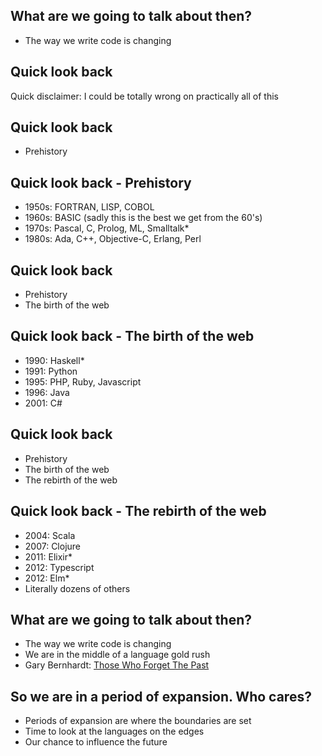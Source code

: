 ## What are we going to talk about then?
- The way we write code is changing <!-- .element: class="fragment" -->


## Quick look back

Quick disclaimer: I could be totally wrong on practically all of this


## Quick look back
- Prehistory <!-- .element: class="fragment" -->


## Quick look back - Prehistory
- 1950s: FORTRAN, LISP, COBOL <!-- .element: class="fragment" -->
- 1960s: BASIC (sadly this is the best we get from the 60's) <!-- .element: class="fragment" -->
- 1970s: Pascal, C, Prolog, ML, Smalltalk*<!-- .element: class="fragment" -->
- 1980s: Ada, C++, Objective-C, Erlang, Perl <!-- .element: class="fragment" -->


## Quick look back
- Prehistory
- The birth of the web <!-- .element: class="fragment" -->


## Quick look back - The birth of the web
- 1990: Haskell* <!-- .element: class="fragment" -->
- 1991: Python <!-- .element: class="fragment" -->
- 1995: PHP, Ruby, Javascript <!-- .element: class="fragment" -->
- 1996: Java <!-- .element: class="fragment" -->
- 2001: C# <!-- .element: class="fragment" -->


## Quick look back
- Prehistory
- The birth of the web
- The rebirth of the web <!-- .element: class="fragment" -->


## Quick look back - The rebirth of the web
- 2004: Scala
- 2007: Clojure
- 2011: Elixir*
- 2012: Typescript
- 2012: Elm*
- Literally dozens of others


## What are we going to talk about then?
- The way we write code is changing
- We are in the middle of a language gold rush <!-- .element: class="fragment" -->
- Gary Bernhardt: <!-- .element: class="fragment" -->[Those Who Forget The Past](https://www.youtube.com/watch?v=NftT6HWFgq0) <!-- .element: class="fragment" -->


## So we are in a period of expansion. Who cares?
- Periods of expansion are where the boundaries are set<!-- .element: class="fragment" -->
- Time to look at the languages on the edges <!-- .element: class="fragment" -->
- Our chance to influence the future<!-- .element: class="fragment" -->
